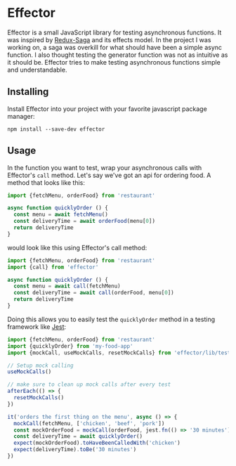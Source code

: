 # Effector

Effector is a small JavaScript library for testing asynchronous functions. It was inspired by [Redux-Saga](https://redux-saga.js.org/) and its effects model. In the project I was working on, a saga was overkill for what should have been a simple async function. I also thought testing the generator function was not as intuitive as it should be. Effector tries to make testing asynchronous functions simple and understandable.

## Installing

Install Effector into your project with your favorite javascript package manager:

```
npm install --save-dev effector
```

## Usage

In the function you want to test, wrap your asynchronous calls with Effector's `call` method. Let's say we've got an api for ordering food. A method that looks like this:

```javascript
import {fetchMenu, orderFood} from 'restaurant'

async function quicklyOrder () {
  const menu = await fetchMenu()
  const deliveryTime = await orderFood(menu[0])
  return deliveryTime
}
```

would look like this using Effector's call method:

```javascript
import {fetchMenu, orderFood} from 'restaurant'
import {call} from 'effector'

async function quicklyOrder () {
  const menu = await call(fetchMenu)
  const deliveryTime = await call(orderFood, menu[0])
  return deliveryTime
}
```

Doing this allows you to easily test the `quicklyOrder` method in a testing framework like [Jest](https://facebook.github.io/jest/):

```javascript
import {fetchMenu, orderFood} from 'restaurant'
import {quicklyOrder} from 'my-food-app'
import {mockCall, useMockCalls, resetMockCalls} from 'effector/lib/test'

// Setup mock calling
useMockCalls()

// make sure to clean up mock calls after every test
afterEach(() => {
  resetMockCalls()
})

it('orders the first thing on the menu', async () => {
  mockCall(fetchMenu, ['chicken', 'beef', 'pork'])
  const mockOrderFood = mockCall(orderFood, jest.fn(() => '30 minutes')
  const deliveryTime = await quicklyOrder()
  expect(mockOrderFood).toHaveBeenCalledWith('chicken')
  expect(deliveryTime).toBe('30 minutes')
})
```
